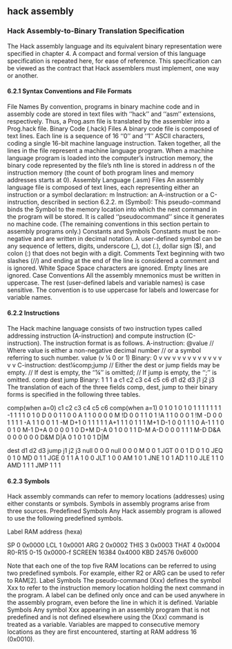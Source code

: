 ## hack assembly
### Hack Assembly-to-Binary Translation Specification
The Hack assembly language and its equivalent binary representation were specified
in chapter 4. A compact and formal version of this language specification is repeated
here, for ease of reference. This specification can be viewed as the contract that Hack
assemblers must implement, one way or another.
#### 6.2.1 Syntax Conventions and File Formats
File Names By convention, programs in binary machine code and in assembly
code are stored in text files with ‘‘hack’’ and ‘‘asm’’ extensions, respectively. Thus, a
Prog.asm file is translated by the assembler into a Prog.hack file.
Binary Code (.hack) Files A binary code file is composed of text lines. Each line is
a sequence of 16 ‘‘0’’ and ‘‘1’’ ASCII characters, coding a single 16-bit machine language instruction. Taken together, all the lines in the file represent a machine language program. When a machine language program is loaded into the computer’s
instruction memory, the binary code represented by the file’s nth line is stored in address n of the instruction memory (the count of both program lines and memory
addresses starts at 0).
Assembly Language (.asm) Files An assembly language file is composed of text
lines, each representing either an instruction or a symbol declaration:
m Instruction: an A-instruction or a C-instruction, described in section 6.2.2.
m (Symbol): This pseudo-command binds the Symbol to the memory location
into which the next command in the program will be stored. It is called ‘‘pseudocommand’’ since it generates no machine code.
(The remaining conventions in this section pertain to assembly programs only.)
Constants and Symbols Constants must be non-negative and are written in decimal
notation. A user-defined symbol can be any sequence of letters, digits, underscore (_),
dot (.), dollar sign ($), and colon (:) that does not begin with a digit.
Comments Text beginning with two slashes (//) and ending at the end of the line is
considered a comment and is ignored.
White Space Space characters are ignored. Empty lines are ignored.
Case Conventions All the assembly mnemonics must be written in uppercase. The
rest (user-defined labels and variable names) is case sensitive. The convention is to
use uppercase for labels and lowercase for variable names.
#### 6.2.2 Instructions
The Hack machine language consists of two instruction types called addressing instruction (A-instruction) and compute instruction (C-instruction). The instruction
format is as follows.
A-instruction: @value // Where value is either a non-negative decimal number
// or a symbol referring to such number.
value (v ¼ 0 or 1)
Binary: 0 v vv v v v v v v v v v v v v
C-instruction: dest¼comp;jump // Either the dest or jump fields may be empty.
// If dest is empty, the ‘‘¼’’ is omitted;
// If jump is empty, the ‘‘;’’ is omitted.
comp dest jump
Binary: 1 1 1 a c1 c2 c3 c4 c5 c6 d1 d2 d3 j1 j2 j3
The translation of each of the three fields comp, dest, jump to their binary forms is
specified in the following three tables.

comp(when a=0) c1 c2 c3 c4 c5 c6 comp(when a=1)
0  1 0 1 0 1 0
1  1 1 1 1 1 1
-1 1 1 1 0 1 0
D  0 0 1 1 0 0
A  1 1 0 0 0 0        M
!D 0 0 1 1 0 1
!A 1 1 0 0 0 1 !M
-D 0 0 1 1 1 1
-A 1 1 0 0 1 1 -M
D+1 0 1 1 1 1 1
A+1 1 1 0 1 1 1 M+1
D-1 0 0 1 1 1 0
A-1 1 1 0 0 1 0 M-1
D+A 0 0 0 0 1 0 D+M
D-A 0 1 0 0 1 1 D-M
A-D 0 0 0 1 1 1 M-D
D&A 0 0 0 0 0 0 D&M
D|A 0 1 0 1 0 1 D|M

dest d1 d2 d3 jump j1 j2 j3
null 0 0 0    null 0 0 0
M 0 0 1       JGT 0 0 1
D 0 1 0       JEQ 0 1 0
MD 0 1 1      JGE 0 1 1
A 1 0 0       JLT 1 0 0
AM 1 0 1      JNE 1 0 1
AD 1 1 0      JLE 1 1 0
AMD 1 1 1     JMP 1 1 1
#### 6.2.3 Symbols
Hack assembly commands can refer to memory locations (addresses) using
either constants or symbols. Symbols in assembly programs arise from three
sources.
Predefined Symbols Any Hack assembly program is allowed to use the following
predefined symbols.

Label RAM address (hexa)

SP 0 0x0000
LCL 1 0x0001
ARG 2 0x0002
THIS 3 0x0003
THAT 4 0x0004
R0-R15 0-15 0x0000-f
SCREEN 16384 0x4000
KBD 24576 0x6000

Note that each one of the top five RAM locations can be referred to using two
predefined symbols. For example, either R2 or ARG can be used to refer to
RAM[2].
Label Symbols The pseudo-command (Xxx) defines the symbol Xxx to refer to the
instruction memory location holding the next command in the program. A label can
be defined only once and can be used anywhere in the assembly program, even before
the line in which it is defined.
Variable Symbols Any symbol Xxx appearing in an assembly program that is
not predefined and is not defined elsewhere using the (Xxx) command is treated as
a variable. Variables are mapped to consecutive memory locations as they are first
encountered, starting at RAM address 16 (0x0010).
